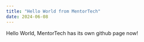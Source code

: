```yaml
---
title: "Hello World from MentorTech"
date: 2024-06-08
---
```


Hello World, MentorTech has its own github page now! 
